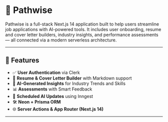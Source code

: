 # 🧭 Pathwise

Pathwise is a full-stack Next.js 14 application built to help users streamline job applications with AI-powered tools. It includes user onboarding, resume and cover letter builders, industry insights, and performance assessments — all connected via a modern serverless architecture.

---

## 🚀 Features

- ✅ **User Authentication** via Clerk
- 📄 **Resume & Cover Letter Builder** with Markdown support
- 🧠 **AI-Generated Insights** for Industry Trends and Skills
- 📊 **Assessments** with Smart Feedback
- 🔁 **Scheduled AI Updates** using Inngest
- 🛠 **Neon + Prisma ORM**
- 🌐 **Server Actions & App Router (Next.js 14)**

---
